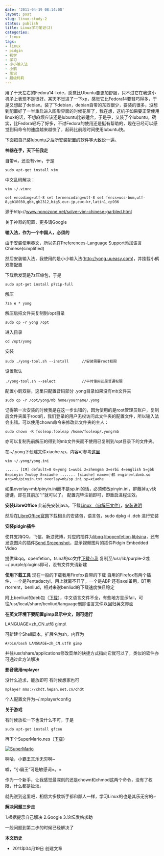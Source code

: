 ```yaml
---
date: '2011-04-19 08:14:08'
layout: post
slug: linux-study-2
status: publish
title: Linux学习笔记(2)
categories:
- linux
tags:
- linux
- pidgin
- 初学
- 学习
- 小小输入法
- 小鹤
- 笔记
- 超级玛莉
---
```


用了十天左右的Fedora14-lxde，感觉比Ubuntu要更加舒服，只不过它在我这小机子上表现不是很好。某天不觉进了一下xp，感觉它比Fedora14要轻巧得多，于是又想起了debian。装了下debian，debian自带的东西很少，要装的很多，没想到配置好了一半重启进入图形界面的时候花屏了，我在想，这机子如果要正常使用linux的话，不想麻烦应该还是lubuntu比较适合，于是乎，又装了个lubuntu。确实，比Fedora轻巧了好多，不过Fedora的使用还是挺有帮助的，现在已经可以感觉到码命令的速度越来越快了，起码比前段时间使用lubuntu快。

下面把自己装lubuntu之后所安装配置的软件等大致说一遍。

**神器在手，天下任我走**

自带vi，还没有vim，于是

    sudo apt-get install vim

中文乱码解决：

    vim ~/.vimrc

`set encoding=utf-8 set termencoding=utf-8 set fencs=ucs-bom,utf-8,gb18030,gbk,gb2312,big5,euc-jp,euc-kr,latin1,cp936`

 源于http://www.nonozone.net/solve-vim-chinese-garbled.html

 关于神器的配置，更多请Google

**输入法，作为一个中国人，必须的**

由于安装使用英文，所以先在Preferences-Language Support添加语言Chinese(simplified)

然后安装输入法，我使用的是小小输入法(http://yong.uueasy.com)，并挂载小鹤双拼配置

下载后发现是7z压缩包，于是

    sudo apt-get install p7zip-full

解压

    7za e * yong

解压后把文件夹复制到/opt目录

    sudo cp -r yong /opt

进入目录

    cd /opt/yong

安装

    sudo ./yong-tool.sh --install      //安装需要root权限

设置默认

    ./yong-tool.sh --select            //平时使用还是普通权限

配置小鹤双拼，这里只配置音码部分
 .yong目录如果没有mb文件夹

    sudo cp -r /opt/yong/mb home/yourname/.yong

记得第一次安装的时候我是在这一步出错的，因为使用的是root管理员账户，复制后文件夹属于root的，我们登录的用户无权访问此文件夹的配置文件，所以输入法会出错。可以使用chown命令来修改此文件夹的主人：

    sudo chown -R fooleap:fooleap /home/fooleap/.yong/mb

亦可以复制先前解压的得到的mb文件夹而不使用已复制到/opt目录下的文件夹。

在~/.yong下创建文件xiaohe.sp，内容可参考[这里](http://yong.uueasy.com/read-htm-tid-1475.html)

    vim ~/.yong/yong.ini

`...... [IM] default=8 0=yong 1=wubi 2=zhengma 3=erbi 4=english 5=gbk 6=pinyin 7=wbpy 8=xiaohe ....... [xiaohe] name=小鹤 engine=libmb.so arg=mb/pinyin.txt overlay=mb/sp.ini sp=xiaohe`

如果overlay=mb/pinyin.ini而不是sp.ini的话，必须修改pinyin.ini，屏蔽掉u,v快捷键，即在其前加”!”就可以了。
 配置完毕注销即可，即重启进程生效。

**安装LibreOffice**
 此前先安装java，下载[Linux
（自解压文件）](http://javadl.sun.com/webapps/download/AutoDL?BundleId=47143)，[安装说明](http://www.java.com/zh_CN/download/help/linux_install.xml#selfextracting)

然后在[LibreOffice官网](http://www.libreoffice.org/)下载相关的安装包，语言包，sudo
dpkg -i .deb 进行安装

**安装pidgin插件**

使其支持QQ，飞信，新浪微博，对应的插件为[libqq](http://code.google.com/p/libqq-pidgin/).[libopenfetion](http://code.google.com/p/ofetion/).[libtsina](http://code.google.com/p/libpurple-microblog-sina/)，还有发送图片的插件[Send
Srceenshot](http://code.google.com/p/pidgin-sendscreenshot/)，显示视频图片的插件Pidgin
Embedded Video

提供libqq，openfetion，tsina的so文件[下载点我](http://dl.dbank.com/c0oxhxdivc)
 复制至/usr/lib/purple-2或~/.purple/plugins即可，没有文件夹请新建

**使用下载工具**
 现在一般的下载我用Firefox自带的下载
 自用的Firefox有两个插件，一个是Pentadactyl，用上就离不开了，一个是ABP
 还有axel备用，BT用rtorrent，benliud，相对来说benliud的下载速度快且稳定

附上benliud的deb包（[下载](http://dl.dbank.com/c0167dei9g)），中文语言文件不全，有些地方显示fail，可往/usr/local/share/benliud/language删除语言文件以回归英文界面

**在英文环境下要配置gimp显示中文，则可运行**

  LANGUAGE=zh\_CN.utf8 gimp\
 
可新建个Shell脚本，扩展名为sh，内容为

 `#/bin/bash LANGUAGE=zh_CN.utf8 gimp`

并往/usr/share/applications修改菜单的快捷方式指向它就可以了，类似的软件亦可通过此方法解决

**影音我用mplayer**

 没什么追求，能放即可
 有时候想家也可

    mplayer mms://chdt.hepan.net.cn/chdt

个人配置文件为~/.mplayer/config

**关于游戏**

有时候放松一下也没什么不可，于是

    sudo apt-get install gfceu

再下个SuperMario.nes（[下载](http://dl.dbank.com/c0ubzkgcib)）

[![SuperMario](http://i951.photobucket.com/albums/ad353/Fooleap/Blog/Fooleap/supermario.png)](http://i951.photobucket.com/albums/ad353/Fooleap/Blog/Fooleap/supermario.png "SuperMario")

啊哈，小霸王其乐无穷啊~

嘘，“小霸王”可是敏感词=。=

作为一个新手，让我感觉最深刻的还是chown和chmod这两个命令，没有了权限，什么都是扯淡。

就先说到这里吧，相信大多数新手都和鄙人一样，学习Linux的也是其乐无穷的~

**解决问题三步走**

 1.根据提示自己解决
 2.Google
 3.论坛发帖求助

 一般问题到第二步的时候已经解决了

**本文历史**

*  2011年04月19日 创建文章

